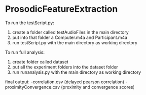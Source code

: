# ProsodicFeatureExtraction
To run the testScript.py:
  1) create a folder called testAudioFiles in the main directory
  2) put into that folder a Computer.m4a and Participant.m4a 
  3) run testScript.py with the main directory as working directory

To run full analysis:
  1) create folder called dataset
  2) put all the experiment folders into the dataset folder
  3) run runanalysis.py with the main directory as working directory
  
final output:
  -correlation.csv (delayed pearson correlation)
  -proximityConvergence.csv (proximity and convergence scores)
